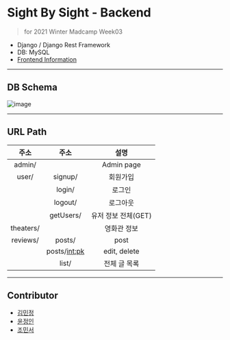 # Sight By Sight - Backend
> for 2021 Winter Madcamp Week03

- Django / Django Rest Framework
- DB: MySQL
- [Frontend Information](https://github.com/MIN60/madcamp_week3)

<hr/>

## DB Schema <br>

![image](https://user-images.githubusercontent.com/54874529/149899746-0985a379-571a-4c92-a08f-5e6f826d4fc8.png)

<hr/>


## URL Path <br>
|주소|주소|설명|
|:---:|:---:|:---:|
|admin/| |Admin page|
|user/|signup/|회원가입|
||login/|로그인|
||logout/|로그아웃|
||getUsers/|유저 정보 전체(GET)|
|theaters/||영화관 정보|
|reviews/|posts/|post|
||posts/<int:pk>|edit, delete|
||list/|전체 글 목록|

<hr/>

## Contributor <br>
- [김민정](https://github.com/MIN60) 
- [윤정인](https://github.com/JeongIn37)
- [조민서](https://github.com/jjminsuh)

